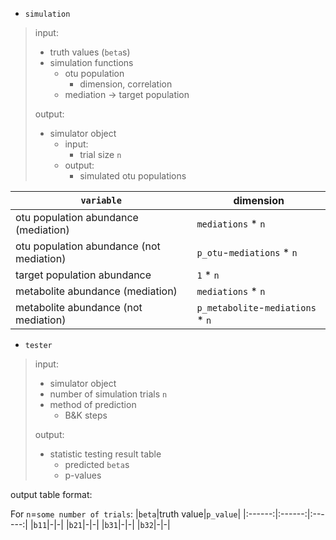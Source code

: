 - `simulation`
>input: 
>    - truth values (`beta`s)
>    - simulation functions
>        - otu population
>            - dimension, correlation
>        - mediation -> target population
>
>output:
>    - simulator object
>        - input:
>            - trial size `n`
>        - output:
>            - simulated otu populations

|`variable`|dimension|
|------|------|
|otu population abundance (mediation)|`mediations` * `n`|
|otu population abundance (not mediation)| `p_otu`-`mediations` * `n`|
|target population abundance|`1` * `n`|
|metabolite abundance (mediation)|`mediations` * `n`|
|metabolite abundance (not mediation)|`p_metabolite`-`mediations` * `n`|

- `tester`
>input:
>   - simulator object
>   - number of simulation trials `n`
>   - method of prediction
>       - B&K steps
>
>output:
>   - statistic testing result table
>       - predicted `beta`s
>       - p-values
>
output table format:

For `n`=`some number of trials`:
|`beta`|truth value|`p_value`|
|:------:|:------:|:------:|
|`b11`|-|-|
|`b21`|-|-|
|`b31`|-|-|
|`b32`|-|-|